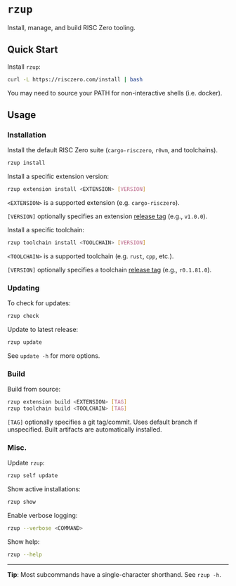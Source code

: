 # `rzup`

Install, manage, and build RISC Zero tooling.

## Quick Start

Install `rzup`:

```sh
curl -L https://risczero.com/install | bash
```

You may need to source your PATH for non-interactive shells (i.e. docker).

## Usage

### Installation

Install the default RISC Zero suite (`cargo-risczero`, `r0vm`, and toolchains).
```sh
rzup install
```

Install a specific extension version:

```sh
rzup extension install <EXTENSION> [VERSION]
```
`<EXTENSION>` is a supported extension (e.g. `cargo-risczero`).


`[VERSION]` optionally specifies an extension [release tag](https://github.com/risc0/risc0/releases) (e.g., `v1.0.0`).

Install a specific toolchain:

```sh
rzup toolchain install <TOOLCHAIN> [VERSION]
```
`<TOOLCHAIN>` is a supported toolchain (e.g. `rust`, `cpp`, etc.).

`[VERSION]` optionally specifies a toolchain [release tag](https://github.com/risc0/rust/releases/tag/r0.1.81.0) (e.g., `r0.1.81.0`).
### Updating

To check for updates:

```sh
rzup check
```

Update to latest release:

```sh
rzup update
```

See `update -h` for more options.

### Build

Build from source:

```sh
rzup extension build <EXTENSION> [TAG]
rzup toolchain build <TOOLCHAIN> [TAG]
```

`[TAG]` optionally specifies a git tag/commit. Uses default branch if unspecified.
Built artifacts are automatically installed.

### Misc.

Update `rzup`:

```sh
rzup self update
```

Show active installations:

```sh
rzup show
```

Enable verbose logging:

```sh
rzup --verbose <COMMAND>
```

Show help:

```sh
rzup --help
```

***
**Tip**: Most subcommands have a single-character shorthand. See `rzup -h`.

